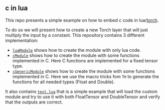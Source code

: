 ## c in lua

This repo presents a simple example on how to embed c code in lua/[torch](https://github.com/torch/torch7).

To do so we will present how to create a new Torch layer that will just multiply the input by a constant. This repository contains 3 different implementation:
* [`luaModule`](luaModule/) shows how to create the module with only lua code.
* [`cModule`](cModule/) shows how to create the module with some functions implemented in C. Here C functions are implemented for a fixed tensor type.
* [`cGenericModule`](cGenericModule/) shows how to create the module with some functions implemented in C. Here we use the macro tricks fom `TH` to generate the functions for all needed types (Float and Double).


It also contains [`test.lua`](test.lua) that is a simple example that will load the custom module and try to use it with both FloatTensor and DoubleTensor and verify that the outputs are correct.